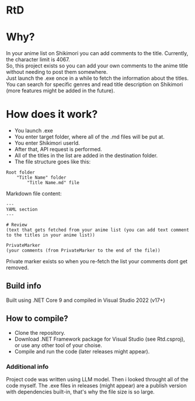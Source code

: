 # RtD

# Why?

In your anime list on Shikimori you can add comments to the title. Currently, the character limit is 4067.  
So, this project exists so you can add your own comments to the anime title without needing to post them somewhere.  
Just launch the .exe once in a while to fetch the information about the titles. You can search for specific genres and read title description on Shikimori (more features might be added in the future).

# How does it work?

- You launch .exe
- You enter target folder, where all of the .md files will be put at.
- You enter Shikimori userId.
- After that, API request is performed.
- All of the titles in the list are added in the destination folder.
- The file structure goes like this:
```
Root folder
    "Title Name" folder
        "Title Name.md" file
```

Markdown file content:
```
---
YAML section
---

# Review
(text that gets fetched from your anime list (you can add text comment to the titles in your anime list))

PrivateMarker
(your comments (from PrivateMarker to the end of the file))
```
Private marker exists so when you re-fetch the list your comments dont get removed.

## Build info

Built using .NET Core 9 and compiled in Visual Studio 2022 (v17+)

## How to compile?

- Clone the repository.
- Download .NET Framework package for Visual Studio (see Rtd.csproj), or use any other tool of your choise.
- Compile and run the code (later releases might appear).

### Additional info

Project code was written using LLM model. Then i looked throught all of the code myself.
The .exe files in releases (might appear) are a publish version with dependencies built-in, that's why the file size is so large.